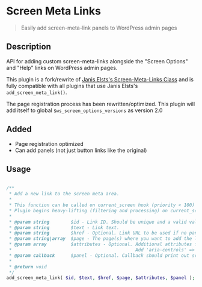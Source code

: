 # Screen Meta Links

> Easily add screen-meta-link panels to WordPress admin pages

## Description

API for adding custom screen-meta-links alongside the "Screen Options" and "Help" links on WordPress admin pages.

This plugin is a fork/rewrite of [Janis Elsts's Screen-Meta-Links Class](https://w-shadow.com/blog/2010/06/30/add-new-buttons-alongside-screen-options-and-help/) and is fully compatible with all plugins that use Janis Elsts's `add_screen_meta_link()`.

The page registration process has been rewritten/optimized.
This plugin will add itself to global `$ws_screen_options_versions` as version 2.0

## Added

- Page registration optimized
- Can add panels (not just button links like the original)

## Usage

```php

/**
 * Add a new link to the screen meta area.
 *
 * This function can be called on current_screen hook (priority < 100) or earlier (admin_init is fine)
 * Plugin begins heavy-lifting (filtering and processing) on current_screen priority 100
 *
 * @param string        $id - Link ID. Should be unique and a valid value for a HTML ID attribute.
 * @param string        $text - Link text.
 * @param string        $href - Optional. Link URL to be used if no panel is provided
 * @param string|array  $page - The page(s) where you want to add the link.
 * @param array         $attributes - Optional. Additional attributes for the link tag.
 *                                              Add 'aria-controls' => "{$id}-wrap" to toggle panel
 * @param callback      $panel - Optional. Callback should print out screen-meta panel contents (html)
 *
 * @return void
 */
add_screen_meta_link( $id, $text, $href, $page, $attributes, $panel );

```
